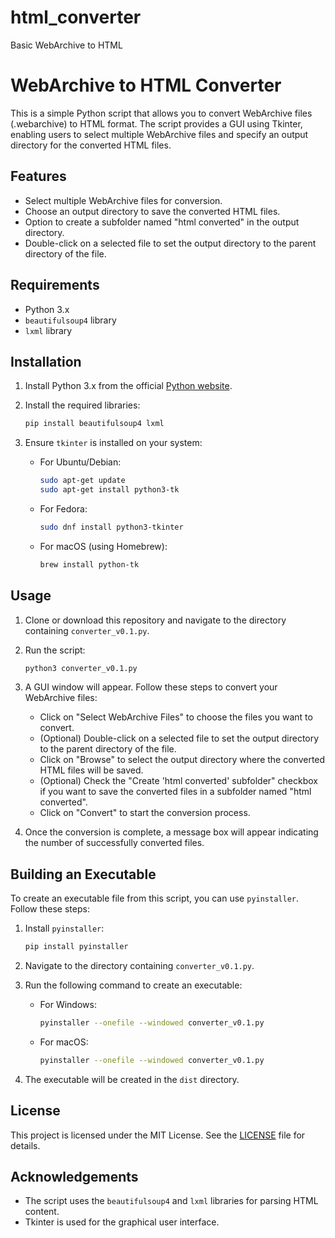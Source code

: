 # html_converter
Basic WebArchive to HTML

# WebArchive to HTML Converter

This is a simple Python script that allows you to convert WebArchive files (.webarchive) to HTML format. The script provides a GUI using Tkinter, enabling users to select multiple WebArchive files and specify an output directory for the converted HTML files.

## Features

- Select multiple WebArchive files for conversion.
- Choose an output directory to save the converted HTML files.
- Option to create a subfolder named "html converted" in the output directory.
- Double-click on a selected file to set the output directory to the parent directory of the file.

## Requirements

- Python 3.x
- `beautifulsoup4` library
- `lxml` library

## Installation

1. Install Python 3.x from the official [Python website](https://www.python.org/).
2. Install the required libraries:

    ```bash
    pip install beautifulsoup4 lxml
    ```

3. Ensure `tkinter` is installed on your system:
    - For Ubuntu/Debian:
        ```bash
        sudo apt-get update
        sudo apt-get install python3-tk
        ```
    - For Fedora:
        ```bash
        sudo dnf install python3-tkinter
        ```
    - For macOS (using Homebrew):
        ```bash
        brew install python-tk
        ```

## Usage

1. Clone or download this repository and navigate to the directory containing `converter_v0.1.py`.

2. Run the script:

    ```bash
    python3 converter_v0.1.py
    ```

3. A GUI window will appear. Follow these steps to convert your WebArchive files:

    - Click on "Select WebArchive Files" to choose the files you want to convert.
    - (Optional) Double-click on a selected file to set the output directory to the parent directory of the file.
    - Click on "Browse" to select the output directory where the converted HTML files will be saved.
    - (Optional) Check the "Create 'html converted' subfolder" checkbox if you want to save the converted files in a subfolder named "html converted".
    - Click on "Convert" to start the conversion process.

4. Once the conversion is complete, a message box will appear indicating the number of successfully converted files.

## Building an Executable

To create an executable file from this script, you can use `pyinstaller`. Follow these steps:

1. Install `pyinstaller`:

    ```bash
    pip install pyinstaller
    ```

2. Navigate to the directory containing `converter_v0.1.py`.

3. Run the following command to create an executable:

    - For Windows:

        ```bash
        pyinstaller --onefile --windowed converter_v0.1.py
        ```

    - For macOS:

        ```bash
        pyinstaller --onefile --windowed converter_v0.1.py
        ```

4. The executable will be created in the `dist` directory.

## License

This project is licensed under the MIT License. See the [LICENSE](LICENSE) file for details.

## Acknowledgements

- The script uses the `beautifulsoup4` and `lxml` libraries for parsing HTML content.
- Tkinter is used for the graphical user interface.
